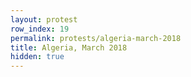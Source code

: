 ```yaml
---
layout: protest
row_index: 19
permalink: protests/algeria-march-2018
title: Algeria, March 2018
hidden: true
---
```

